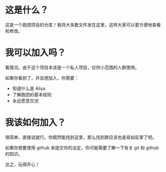 # 这是什么？  

这是一个跑团项目的仓库！我将大多数文件发在这里，这样大家可以更方便地查看和修改。

# 我可以加入吗？  
看情况。由于这个项目本该是一个私人项目，仅供小范围的人群使用。  

如果你看到了，并且想加入，你需要：  

- 知道什么是 Aliya
- 了解跑团的基本规则
- 永远愿意交流

# 我该如何加入？

很简单，直接说就行。你既然能找到这里，那么找到群应该也是易如反掌了吧。  

如果你想要使用 github 来提交你的设定，你可能需要了解一下有关 git 和 github 的知识。

总之，玩得开心！
